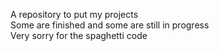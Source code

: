 A repository to put my projects  
Some are finished and some are still in progress   
Very sorry for the spaghetti code  
